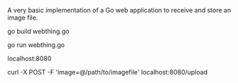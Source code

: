 A very basic implementation of a Go web application to receive and store an image file.

go build webthing.go

go run webthing.go

localhost:8080

curl -X POST -F 'image=@/path/to/imagefile' localhost:8080/upload

